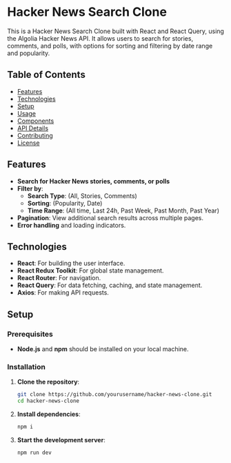 # Hacker News Search Clone

This is a Hacker News Search Clone built with React and React Query, using the Algolia Hacker News API. It allows users to search for stories, comments, and polls, with options for sorting and filtering by date range and popularity.

## Table of Contents

- [Features](#features)
- [Technologies](#technologies)
- [Setup](#setup)
- [Usage](#usage)
- [Components](#components)
- [API Details](#api-details)
- [Contributing](#contributing)
- [License](#license)

## Features

- **Search for Hacker News stories, comments, or polls**
- **Filter by**:
  - **Search Type**: (All, Stories, Comments)
  - **Sorting**: (Popularity, Date)
  - **Time Range**: (All time, Last 24h, Past Week, Past Month, Past Year)
- **Pagination**: View additional search results across multiple pages.
- **Error handling** and loading indicators.

## Technologies

- **React**: For building the user interface.
- **React Redux Toolkit**: For global state management.
- **React Router**: For navigation.
- **React Query**: For data fetching, caching, and state management.
- **Axios**: For making API requests.

## Setup

### Prerequisites

- **Node.js** and **npm** should be installed on your local machine.

### Installation

1. **Clone the repository**:

   ```bash
   git clone https://github.com/yourusername/hacker-news-clone.git
   cd hacker-news-clone
   ```

2. **Install dependencies**:

   ```bash
   npm i
   ```

3. **Start the development server**:

   ```bash
   npm run dev
   ```
